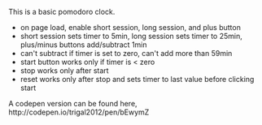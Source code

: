 <html>
<body>
<p>This is a basic pomodoro clock.</p>
<ul>
	<li>on page load, enable short session, long session, and plus button</li>
	<li>short session sets timer to 5min, long session sets timer to 25min, plus/minus buttons add/subtract 1min</li>
	<li>can't subtract if timer is set to zero, can't add more than 59min</li>
	<li>start button works only if timer is < zero</li>
	<li>stop works only after start</li>
	<li>reset works only after stop and sets timer to last value before clicking start</li>
</ul>

<p>A codepen version can be found here, http://codepen.io/trigal2012/pen/bEwymZ
</body>
</html>
